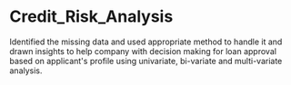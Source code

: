 # Credit_Risk_Analysis
Identified the missing data and used appropriate method to handle it and drawn insights to help company with decision making for loan approval based on applicant's profile using univariate, bi-variate and multi-variate analysis.
